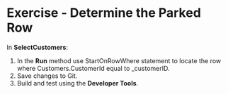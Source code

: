 ﻿# Exercise - Determine the Parked Row

In **SelectCustomers**:  
1. In the **Run** method use StartOnRowWhere statement to locate the row where Customers.CustomerId equal to _customerID. 
2. Save changes to Git.  
3. Build and test using the **Developer Tools**. 
